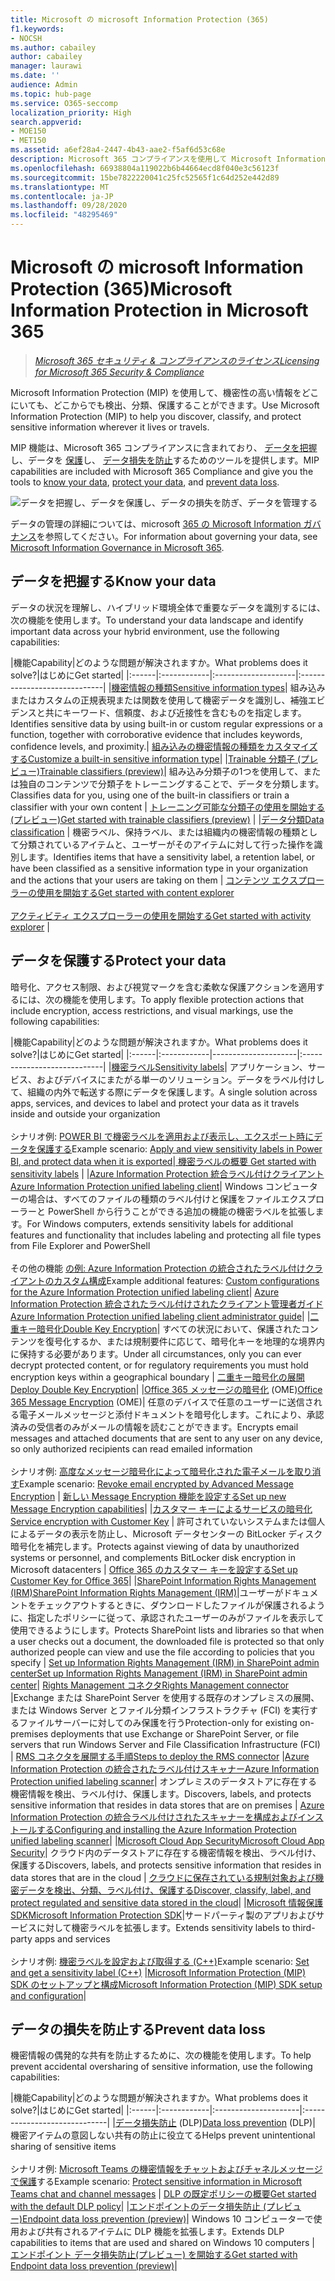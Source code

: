 ```yaml
---
title: Microsoft の microsoft Information Protection (365)
f1.keywords:
- NOCSH
ms.author: cabailey
author: cabailey
manager: laurawi
ms.date: ''
audience: Admin
ms.topic: hub-page
ms.service: O365-seccomp
localization_priority: High
search.appverid:
- MOE150
- MET150
ms.assetid: a6ef28a4-2447-4b43-aae2-f5af6d53c68e
description: Microsoft 365 コンプライアンスを使用して Microsoft Information Protection (MIP) 機能を実装することで、機密情報がどこに存在している場合でも機密情報を検出、分類、保護することができます。
ms.openlocfilehash: 66938804a119022b6b44664ecd8f040e3c56123f
ms.sourcegitcommit: 15be7822220041c25fc52565f1c64d252e442d89
ms.translationtype: MT
ms.contentlocale: ja-JP
ms.lasthandoff: 09/28/2020
ms.locfileid: "48295469"
---
```

# <a name="microsoft-information-protection-in-microsoft-365"></a><span data-ttu-id="a1b9e-103">Microsoft の microsoft Information Protection (365)</span><span class="sxs-lookup"><span data-stu-id="a1b9e-103">Microsoft Information Protection in Microsoft 365</span></span>

><span data-ttu-id="a1b9e-104">*[Microsoft 365 セキュリティ & コンプライアンスのライセンス](https://docs.microsoft.com/office365/servicedescriptions/microsoft-365-service-descriptions/microsoft-365-tenantlevel-services-licensing-guidance/microsoft-365-security-compliance-licensing-guidance)*</span><span class="sxs-lookup"><span data-stu-id="a1b9e-104">*[Licensing for Microsoft 365 Security & Compliance](https://docs.microsoft.com/office365/servicedescriptions/microsoft-365-service-descriptions/microsoft-365-tenantlevel-services-licensing-guidance/microsoft-365-security-compliance-licensing-guidance)*</span></span>

<span data-ttu-id="a1b9e-105">Microsoft Information Protection (MIP) を使用して、機密性の高い情報をどこにいても、どこからでも検出、分類、保護することができます。</span><span class="sxs-lookup"><span data-stu-id="a1b9e-105">Use Microsoft Information Protection (MIP) to help you discover, classify, and protect sensitive information wherever it lives or travels.</span></span>

<span data-ttu-id="a1b9e-106">MIP 機能は、Microsoft 365 コンプライアンスに含まれており、 [データを把握](#know-your-data)し、データを [保護](#protect-your-data)し、 [データ損失を防止](#prevent-data-loss)するためのツールを提供します。</span><span class="sxs-lookup"><span data-stu-id="a1b9e-106">MIP capabilities are included with Microsoft 365 Compliance and give you the tools to [know your data](#know-your-data), [protect your data](#protect-your-data), and [prevent data loss](#prevent-data-loss).</span></span>

![データを把握し、データを保護し、データの損失を防ぎ、データを管理する](../media/powered-by-intelligent-platform.png)

<span data-ttu-id="a1b9e-108">データの管理の詳細については、microsoft [365 の Microsoft Information ガバナンス](manage-Information-governance.md)を参照してください。</span><span class="sxs-lookup"><span data-stu-id="a1b9e-108">For information about governing your data, see [Microsoft Information Governance in Microsoft 365](manage-Information-governance.md).</span></span>

## <a name="know-your-data"></a><span data-ttu-id="a1b9e-109">データを把握する</span><span class="sxs-lookup"><span data-stu-id="a1b9e-109">Know your data</span></span>

<span data-ttu-id="a1b9e-110">データの状況を理解し、ハイブリッド環境全体で重要なデータを識別するには、次の機能を使用します。</span><span class="sxs-lookup"><span data-stu-id="a1b9e-110">To understand your data landscape and identify important data across your hybrid environment, use the following capabilities:</span></span>
 
|<span data-ttu-id="a1b9e-111">機能</span><span class="sxs-lookup"><span data-stu-id="a1b9e-111">Capability</span></span>|<span data-ttu-id="a1b9e-112">どのような問題が解決されますか。</span><span class="sxs-lookup"><span data-stu-id="a1b9e-112">What problems does it solve?</span></span>|<span data-ttu-id="a1b9e-113">はじめに</span><span class="sxs-lookup"><span data-stu-id="a1b9e-113">Get started</span></span>|
|:------|:------------|:--------------------|:-----------------------------|
|[<span data-ttu-id="a1b9e-114">機密情報の種類</span><span class="sxs-lookup"><span data-stu-id="a1b9e-114">Sensitive information types</span></span>](sensitive-information-type-entity-definitions.md)| <span data-ttu-id="a1b9e-115">組み込みまたはカスタムの正規表現または関数を使用して機密データを識別し、補強エビデンスと共にキーワード、信頼度、および近接性を含むものを指定します。</span><span class="sxs-lookup"><span data-stu-id="a1b9e-115">Identifies sensitive data by using built-in or custom regular expressions or a function, together with corroborative evidence that includes keywords, confidence levels, and proximity.</span></span>| [<span data-ttu-id="a1b9e-116">組み込みの機密情報の種類をカスタマイズする</span><span class="sxs-lookup"><span data-stu-id="a1b9e-116">Customize a built-in sensitive information type</span></span>](customize-a-built-in-sensitive-information-type.md)|
|[<span data-ttu-id="a1b9e-117">Trainable 分類子 (プレビュー)</span><span class="sxs-lookup"><span data-stu-id="a1b9e-117">Trainable classifiers (preview)</span></span>](classifier-learn-about.md)| <span data-ttu-id="a1b9e-118">組み込み分類子の1つを使用して、または独自のコンテンツで分類子をトレーニングすることで、データを分類します。</span><span class="sxs-lookup"><span data-stu-id="a1b9e-118">Classifies data for you, using one of the built-in classifiers or train a classifier with your own content</span></span> | [<span data-ttu-id="a1b9e-119">トレーニング可能な分類子の使用を開始する (プレビュー)</span><span class="sxs-lookup"><span data-stu-id="a1b9e-119">Get started with trainable classifiers (preview)</span></span>](classifier-get-started-with.md) |
|[<span data-ttu-id="a1b9e-120">データ分類</span><span class="sxs-lookup"><span data-stu-id="a1b9e-120">Data classification</span></span>](data-classification-overview.md) | <span data-ttu-id="a1b9e-121">機密ラベル、保持ラベル、または組織内の機密情報の種類として分類されているアイテムと、ユーザーがそのアイテムに対して行った操作を識別します。</span><span class="sxs-lookup"><span data-stu-id="a1b9e-121">Identifies items that have a sensitivity label, a retention label, or have been classified as a sensitive information type in your organization and the actions that your users are taking on them</span></span>  | [<span data-ttu-id="a1b9e-122">コンテンツ エクスプローラーの使用を開始する</span><span class="sxs-lookup"><span data-stu-id="a1b9e-122">Get started with content explorer</span></span>](data-classification-content-explorer.md)<br /><br /> [<span data-ttu-id="a1b9e-123">アクティビティ エクスプローラーの使用を開始する</span><span class="sxs-lookup"><span data-stu-id="a1b9e-123">Get started with activity explorer</span></span>](data-classification-activity-explorer.md) |

## <a name="protect-your-data"></a><span data-ttu-id="a1b9e-124">データを保護する</span><span class="sxs-lookup"><span data-stu-id="a1b9e-124">Protect your data</span></span>

<span data-ttu-id="a1b9e-125">暗号化、アクセス制限、および視覚マークを含む柔軟な保護アクションを適用するには、次の機能を使用します。</span><span class="sxs-lookup"><span data-stu-id="a1b9e-125">To apply flexible protection actions that include encryption, access restrictions, and visual markings, use the following capabilities:</span></span>

|<span data-ttu-id="a1b9e-126">機能</span><span class="sxs-lookup"><span data-stu-id="a1b9e-126">Capability</span></span>|<span data-ttu-id="a1b9e-127">どのような問題が解決されますか。</span><span class="sxs-lookup"><span data-stu-id="a1b9e-127">What problems does it solve?</span></span>|<span data-ttu-id="a1b9e-128">はじめに</span><span class="sxs-lookup"><span data-stu-id="a1b9e-128">Get started</span></span>|
|:------|:------------|---------------------|:----------------------------|
|[<span data-ttu-id="a1b9e-129">機密ラベル</span><span class="sxs-lookup"><span data-stu-id="a1b9e-129">Sensitivity labels</span></span>](sensitivity-labels.md)| <span data-ttu-id="a1b9e-130">アプリケーション、サービス、およびデバイスにまたがる単一のソリューション。データをラベル付けして、組織の内外で転送する際にデータを保護します。</span><span class="sxs-lookup"><span data-stu-id="a1b9e-130">A single solution across apps, services, and devices to label and protect your data as it travels inside and outside your organization</span></span> <br /><br /><span data-ttu-id="a1b9e-131">シナリオ例: [POWER BI で機密ラベルを適用および表示し、エクスポート時にデータを保護する](https://docs.microsoft.com/power-bi/admin/service-security-apply-data-sensitivity-labels)</span><span class="sxs-lookup"><span data-stu-id="a1b9e-131">Example scenario: [Apply and view sensitivity labels in Power BI, and protect data when it is exported](https://docs.microsoft.com/power-bi/admin/service-security-apply-data-sensitivity-labels)</span></span>|[<span data-ttu-id="a1b9e-132"> 機密ラベルの概要</span><span class="sxs-lookup"><span data-stu-id="a1b9e-132"> Get started with sensitivity labels</span></span>](get-started-with-sensitivity-labels.md) |
|[<span data-ttu-id="a1b9e-133">Azure Information Protection 統合ラベル付けクライアント</span><span class="sxs-lookup"><span data-stu-id="a1b9e-133">Azure Information Protection unified labeling client</span></span>](https://docs.microsoft.com/azure/information-protection/rms-client/aip-clientv2)| <span data-ttu-id="a1b9e-134">Windows コンピューターの場合は、すべてのファイルの種類のラベル付けと保護をファイルエクスプローラーと PowerShell から行うことができる追加の機能の機密ラベルを拡張します。</span><span class="sxs-lookup"><span data-stu-id="a1b9e-134">For Windows computers, extends sensitivity labels for additional features and functionality that includes labeling and protecting all file types from File Explorer and PowerShell</span></span><br /><br /> <span data-ttu-id="a1b9e-135">その他の機能 [の例: Azure Information Protection の統合されたラベル付けクライアントのカスタム構成](https://docs.microsoft.com/azure/information-protection/rms-client/clientv2-admin-guide-customizations)</span><span class="sxs-lookup"><span data-stu-id="a1b9e-135">Example additional features: [Custom configurations for the Azure Information Protection unified labeling client](https://docs.microsoft.com/azure/information-protection/rms-client/clientv2-admin-guide-customizations)</span></span>| [<span data-ttu-id="a1b9e-136">Azure Information Protection 統合されたラベル付けされたクライアント管理者ガイド</span><span class="sxs-lookup"><span data-stu-id="a1b9e-136">Azure Information Protection unified labeling client administrator guide</span></span>](https://docs.microsoft.com/azure/information-protection/rms-client/clientv2-admin-guide)|
|[<span data-ttu-id="a1b9e-137">二重キー暗号化</span><span class="sxs-lookup"><span data-stu-id="a1b9e-137">Double Key Encryption</span></span>](double-key-encryption.md)| <span data-ttu-id="a1b9e-138">すべての状況において、保護されたコンテンツを復号化するか、または規制要件に応じて、暗号化キーを地理的な境界内に保持する必要があります。</span><span class="sxs-lookup"><span data-stu-id="a1b9e-138">Under all circumstances, only you can ever decrypt protected content, or for regulatory requirements you must hold encryption keys within a geographical boundary</span></span> | [<span data-ttu-id="a1b9e-139">二重キー暗号化の展開</span><span class="sxs-lookup"><span data-stu-id="a1b9e-139">Deploy Double Key Encryption</span></span>](double-key-encryption.md#deploy-dke)|
|<span data-ttu-id="a1b9e-140">[Office 365 メッセージの暗号化](ome.md) (OME)</span><span class="sxs-lookup"><span data-stu-id="a1b9e-140">[Office 365 Message Encryption](ome.md) (OME)</span></span>| <span data-ttu-id="a1b9e-141">任意のデバイスで任意のユーザーに送信される電子メールメッセージと添付ドキュメントを暗号化します。これにより、承認済みの受信者のみがメールの情報を読むことができます。</span><span class="sxs-lookup"><span data-stu-id="a1b9e-141">Encrypts email messages and attached documents that are sent to any user on any device, so only authorized recipients can read emailed information</span></span>  <br /><br /><span data-ttu-id="a1b9e-142">シナリオ例: [高度なメッセージ暗号化によって暗号化された電子メールを取り消す](revoke-ome-encrypted-mail.md)</span><span class="sxs-lookup"><span data-stu-id="a1b9e-142">Example scenario: [Revoke email encrypted by Advanced Message Encryption](revoke-ome-encrypted-mail.md)</span></span> | [<span data-ttu-id="a1b9e-143">新しい Message Encryption 機能を設定する</span><span class="sxs-lookup"><span data-stu-id="a1b9e-143">Set up new Message Encryption capabilities</span></span>](set-up-new-message-encryption-capabilities.md)|
|[<span data-ttu-id="a1b9e-144">カスタマー キーによるサービスの暗号化</span><span class="sxs-lookup"><span data-stu-id="a1b9e-144">Service encryption with Customer Key</span></span>](customer-key-overview.md) | <span data-ttu-id="a1b9e-145">許可されていないシステムまたは個人によるデータの表示を防止し、Microsoft データセンターの BitLocker ディスク暗号化を補完します。</span><span class="sxs-lookup"><span data-stu-id="a1b9e-145">Protects against viewing of data by unauthorized systems or personnel, and complements BitLocker disk encryption in Microsoft datacenters</span></span> | [<span data-ttu-id="a1b9e-146">Office 365 のカスタマー キーを設定する</span><span class="sxs-lookup"><span data-stu-id="a1b9e-146">Set up Customer Key for Office 365</span></span>](customer-key-set-up.md)|
|[<span data-ttu-id="a1b9e-147">SharePoint Information Rights Management (IRM)</span><span class="sxs-lookup"><span data-stu-id="a1b9e-147">SharePoint Information Rights Management (IRM)</span></span>](set-up-irm-in-sp-admin-center.md#irm-enable-sharepoint-document-libraries-and-lists)|<span data-ttu-id="a1b9e-148">ユーザーがドキュメントをチェックアウトするときに、ダウンロードしたファイルが保護されるように、指定したポリシーに従って、承認されたユーザーのみがファイルを表示して使用できるようにします。</span><span class="sxs-lookup"><span data-stu-id="a1b9e-148">Protects SharePoint lists and libraries so that when a user checks out a document, the downloaded file is protected so that only authorized people can view and use the file according to policies that you specify</span></span> | [<span data-ttu-id="a1b9e-149">Set up Information Rights Management (IRM) in SharePoint admin center</span><span class="sxs-lookup"><span data-stu-id="a1b9e-149">Set up Information Rights Management (IRM) in SharePoint admin center</span></span>](set-up-irm-in-sp-admin-center.md)|
[<span data-ttu-id="a1b9e-150">Rights Management コネクタ</span><span class="sxs-lookup"><span data-stu-id="a1b9e-150">Rights Management connector</span></span>](https://docs.microsoft.com/azure/information-protection/deploy-rms-connector) |<span data-ttu-id="a1b9e-151">Exchange または SharePoint Server を使用する既存のオンプレミスの展開、または Windows Server とファイル分類インフラストラクチャ (FCI) を実行するファイルサーバーに対してのみ保護を行う</span><span class="sxs-lookup"><span data-stu-id="a1b9e-151">Protection-only for existing on-premises deployments that use Exchange or SharePoint Server, or file servers that run Windows Server and File Classification Infrastructure (FCI)</span></span> | [<span data-ttu-id="a1b9e-152">RMS コネクタを展開する手順</span><span class="sxs-lookup"><span data-stu-id="a1b9e-152">Steps to deploy the RMS connector</span></span>](https://docs.microsoft.com/azure/information-protection/deploy-rms-connector#steps-to-deploy-the-rms-connector)
|[<span data-ttu-id="a1b9e-153">Azure Information Protection の統合されたラベル付けスキャナー</span><span class="sxs-lookup"><span data-stu-id="a1b9e-153">Azure Information Protection unified labeling scanner</span></span>](https://docs.microsoft.com/azure/information-protection/deploy-aip-scanner)| <span data-ttu-id="a1b9e-154">オンプレミスのデータストアに存在する機密情報を検出、ラベル付け、保護します。</span><span class="sxs-lookup"><span data-stu-id="a1b9e-154">Discovers, labels, and protects sensitive information that resides in data stores that are on premises</span></span> | [<span data-ttu-id="a1b9e-155">Azure Information Protection の統合ラベル付けされたスキャナーを構成およびインストールする</span><span class="sxs-lookup"><span data-stu-id="a1b9e-155">Configuring and installing the Azure Information Protection unified labeling scanner</span></span>](https://docs.microsoft.com/azure/information-protection/deploy-aip-scanner-configure-install)|
|[<span data-ttu-id="a1b9e-156">Microsoft Cloud App Security</span><span class="sxs-lookup"><span data-stu-id="a1b9e-156">Microsoft Cloud App Security</span></span>](https://docs.microsoft.com/cloud-app-security/what-is-cloud-app-security)| <span data-ttu-id="a1b9e-157">クラウド内のデータストアに存在する機密情報を検出、ラベル付け、保護する</span><span class="sxs-lookup"><span data-stu-id="a1b9e-157">Discovers, labels, and protects sensitive information that resides in data stores that are in the cloud</span></span> | [<span data-ttu-id="a1b9e-158">クラウドに保存されている規制対象および機密データを検出、分類、ラベル付け、保護する</span><span class="sxs-lookup"><span data-stu-id="a1b9e-158">Discover, classify, label, and protect regulated and sensitive data stored in the cloud</span></span>](https://docs.microsoft.com/cloud-app-security/best-practices#discover-classify-label-and-protect-regulated-and-sensitive-data-stored-in-the-cloud)|
|[<span data-ttu-id="a1b9e-159">Microsoft 情報保護 SDK</span><span class="sxs-lookup"><span data-stu-id="a1b9e-159">Microsoft Information Protection SDK</span></span>](https://docs.microsoft.com/information-protection/develop/overview#microsoft-information-protection-sdk)|<span data-ttu-id="a1b9e-160">サードパーティ製のアプリおよびサービスに対して機密ラベルを拡張します。</span><span class="sxs-lookup"><span data-stu-id="a1b9e-160">Extends sensitivity labels to third-party apps and services</span></span>  <br /><br /> <span data-ttu-id="a1b9e-161">シナリオ例: [機密ラベルを設定および取得する (C++)](https://docs.microsoft.com/information-protection/develop/quick-file-set-get-label-cpp)</span><span class="sxs-lookup"><span data-stu-id="a1b9e-161">Example scenario: [Set and get a sensitivity label (C++)](https://docs.microsoft.com/information-protection/develop/quick-file-set-get-label-cpp)</span></span> |[<span data-ttu-id="a1b9e-162">Microsoft Information Protection (MIP) SDK のセットアップと構成</span><span class="sxs-lookup"><span data-stu-id="a1b9e-162">Microsoft Information Protection (MIP) SDK setup and configuration</span></span>](https://docs.microsoft.com/information-protection/develop/setup-configure-mip)|

## <a name="prevent-data-loss"></a><span data-ttu-id="a1b9e-163">データの損失を防止する</span><span class="sxs-lookup"><span data-stu-id="a1b9e-163">Prevent data loss</span></span>

<span data-ttu-id="a1b9e-164">機密情報の偶発的な共有を防止するために、次の機能を使用します。</span><span class="sxs-lookup"><span data-stu-id="a1b9e-164">To help prevent accidental oversharing of sensitive information, use the following capabilities:</span></span>


|<span data-ttu-id="a1b9e-165">機能</span><span class="sxs-lookup"><span data-stu-id="a1b9e-165">Capability</span></span>|<span data-ttu-id="a1b9e-166">どのような問題が解決されますか。</span><span class="sxs-lookup"><span data-stu-id="a1b9e-166">What problems does it solve?</span></span>|<span data-ttu-id="a1b9e-167">はじめに</span><span class="sxs-lookup"><span data-stu-id="a1b9e-167">Get started</span></span>|
|:------|:------------|:---------------------|:-----------------------------|
|<span data-ttu-id="a1b9e-168">[データ損失防止](data-loss-prevention-policies.md) (DLP)</span><span class="sxs-lookup"><span data-stu-id="a1b9e-168">[Data loss prevention](data-loss-prevention-policies.md) (DLP)</span></span>| <span data-ttu-id="a1b9e-169">機密アイテムの意図しない共有の防止に役立てる</span><span class="sxs-lookup"><span data-stu-id="a1b9e-169">Helps prevent unintentional sharing of sensitive items</span></span> <br /><br /><span data-ttu-id="a1b9e-170">シナリオ例: [Microsoft Teams の機密情報をチャットおよびチャネルメッセージで保護](dlp-microsoft-teams.md)する</span><span class="sxs-lookup"><span data-stu-id="a1b9e-170">Example scenario: [Protect sensitive information in Microsoft Teams chat and channel messages](dlp-microsoft-teams.md)</span></span> | [<span data-ttu-id="a1b9e-171">DLP の既定ポリシーの概要</span><span class="sxs-lookup"><span data-stu-id="a1b9e-171">Get started with the default DLP policy</span></span>](get-started-with-the-default-dlp-policy.md)|
|[<span data-ttu-id="a1b9e-172">エンドポイントのデータ損失防止 (プレビュー)</span><span class="sxs-lookup"><span data-stu-id="a1b9e-172">Endpoint data loss prevention (preview)</span></span>](endpoint-dlp-learn-about.md)| <span data-ttu-id="a1b9e-173">Windows 10 コンピューターで使用および共有されるアイテムに DLP 機能を拡張します。</span><span class="sxs-lookup"><span data-stu-id="a1b9e-173">Extends DLP capabilities to items that are used and shared on Windows 10 computers</span></span> | [<span data-ttu-id="a1b9e-174">エンドポイント データ損失防止(プレビュー) を開始する</span><span class="sxs-lookup"><span data-stu-id="a1b9e-174">Get started with Endpoint data loss prevention (preview)</span></span>](endpoint-dlp-getting-started.md)|
